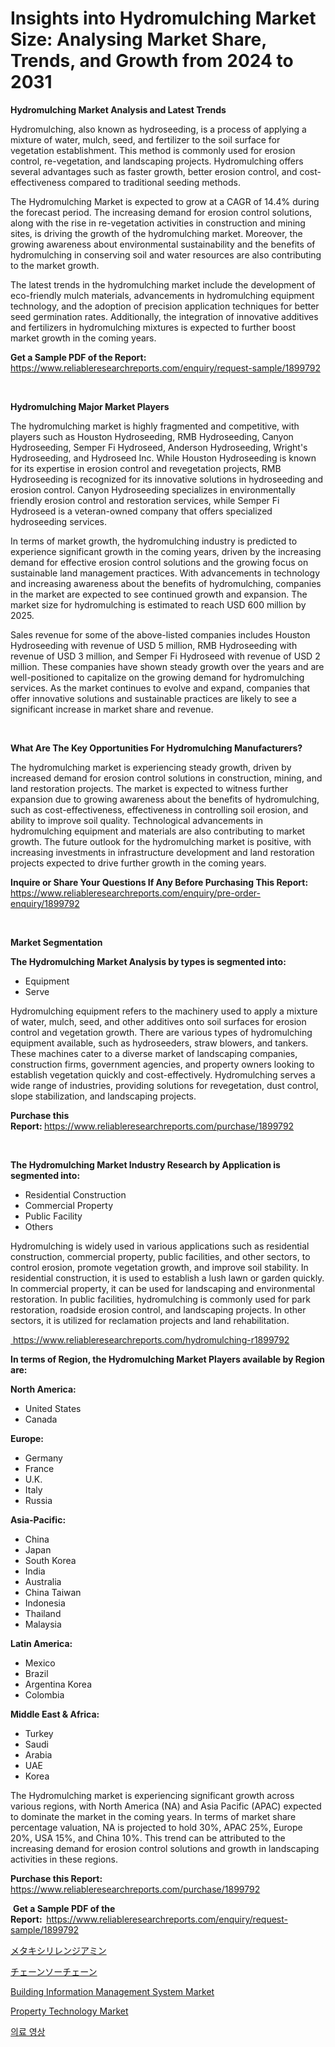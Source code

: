 <p><h1>Insights into Hydromulching Market Size: Analysing Market Share, Trends, and Growth from 2024 to 2031</h1></p><p><strong>Hydromulching Market Analysis and Latest Trends</strong></p>
<p><p>Hydromulching, also known as hydroseeding, is a process of applying a mixture of water, mulch, seed, and fertilizer to the soil surface for vegetation establishment. This method is commonly used for erosion control, re-vegetation, and landscaping projects. Hydromulching offers several advantages such as faster growth, better erosion control, and cost-effectiveness compared to traditional seeding methods.</p><p>The Hydromulching Market is expected to grow at a CAGR of 14.4% during the forecast period. The increasing demand for erosion control solutions, along with the rise in re-vegetation activities in construction and mining sites, is driving the growth of the hydromulching market. Moreover, the growing awareness about environmental sustainability and the benefits of hydromulching in conserving soil and water resources are also contributing to the market growth.</p><p>The latest trends in the hydromulching market include the development of eco-friendly mulch materials, advancements in hydromulching equipment technology, and the adoption of precision application techniques for better seed germination rates. Additionally, the integration of innovative additives and fertilizers in hydromulching mixtures is expected to further boost market growth in the coming years.</p></p>
<p><strong>Get a Sample PDF of the Report:&nbsp;</strong> <a href="https://www.reliableresearchreports.com/enquiry/request-sample/1899792">https://www.reliableresearchreports.com/enquiry/request-sample/1899792</a></p>
<p>&nbsp;</p>
<p><strong>Hydromulching Major Market Players</strong></p>
<p><p>The hydromulching market is highly fragmented and competitive, with players such as Houston Hydroseeding, RMB Hydroseeding, Canyon Hydroseeding, Semper Fi Hydroseed, Anderson Hydroseeding, Wright's Hydroseeding, and Hydroseed Inc. While Houston Hydroseeding is known for its expertise in erosion control and revegetation projects, RMB Hydroseeding is recognized for its innovative solutions in hydroseeding and erosion control. Canyon Hydroseeding specializes in environmentally friendly erosion control and restoration services, while Semper Fi Hydroseed is a veteran-owned company that offers specialized hydroseeding services.</p><p>In terms of market growth, the hydromulching industry is predicted to experience significant growth in the coming years, driven by the increasing demand for effective erosion control solutions and the growing focus on sustainable land management practices. With advancements in technology and increasing awareness about the benefits of hydromulching, companies in the market are expected to see continued growth and expansion. The market size for hydromulching is estimated to reach USD 600 million by 2025.</p><p>Sales revenue for some of the above-listed companies includes Houston Hydroseeding with revenue of USD 5 million, RMB Hydroseeding with revenue of USD 3 million, and Semper Fi Hydroseed with revenue of USD 2 million. These companies have shown steady growth over the years and are well-positioned to capitalize on the growing demand for hydromulching services. As the market continues to evolve and expand, companies that offer innovative solutions and sustainable practices are likely to see a significant increase in market share and revenue.</p></p>
<p>&nbsp;</p>
<p><strong>What Are The Key Opportunities For Hydromulching Manufacturers?</strong></p>
<p><p>The hydromulching market is experiencing steady growth, driven by increased demand for erosion control solutions in construction, mining, and land restoration projects. The market is expected to witness further expansion due to growing awareness about the benefits of hydromulching, such as cost-effectiveness, effectiveness in controlling soil erosion, and ability to improve soil quality. Technological advancements in hydromulching equipment and materials are also contributing to market growth. The future outlook for the hydromulching market is positive, with increasing investments in infrastructure development and land restoration projects expected to drive further growth in the coming years.</p></p>
<p><strong>Inquire or Share Your Questions If Any Before Purchasing This Report:</strong> <a href="https://www.reliableresearchreports.com/enquiry/pre-order-enquiry/1899792">https://www.reliableresearchreports.com/enquiry/pre-order-enquiry/1899792</a></p>
<p>&nbsp;</p>
<p><strong>Market Segmentation</strong></p>
<p><strong>The Hydromulching Market Analysis by types is segmented into:</strong></p>
<p><ul><li>Equipment</li><li>Serve</li></ul></p>
<p><p>Hydromulching equipment refers to the machinery used to apply a mixture of water, mulch, seed, and other additives onto soil surfaces for erosion control and vegetation growth. There are various types of hydromulching equipment available, such as hydroseeders, straw blowers, and tankers. These machines cater to a diverse market of landscaping companies, construction firms, government agencies, and property owners looking to establish vegetation quickly and cost-effectively. Hydromulching serves a wide range of industries, providing solutions for revegetation, dust control, slope stabilization, and landscaping projects.</p></p>
<p><strong>Purchase this Report:&nbsp;</strong><a href="https://www.reliableresearchreports.com/purchase/1899792">https://www.reliableresearchreports.com/purchase/1899792</a></p>
<p>&nbsp;</p>
<p><strong>The Hydromulching Market Industry Research by Application is segmented into:</strong></p>
<p><ul><li>Residential Construction</li><li>Commercial Property</li><li>Public Facility</li><li>Others</li></ul></p>
<p><p>Hydromulching is widely used in various applications such as residential construction, commercial property, public facilities, and other sectors, to control erosion, promote vegetation growth, and improve soil stability. In residential construction, it is used to establish a lush lawn or garden quickly. In commercial property, it can be used for landscaping and environmental restoration. In public facilities, hydromulching is commonly used for park restoration, roadside erosion control, and landscaping projects. In other sectors, it is utilized for reclamation projects and land rehabilitation.</p></p>
<p><a href="https://www.reliableresearchreports.com/hydromulching-r1899792">&nbsp;https://www.reliableresearchreports.com/hydromulching-r1899792</a></p>
<p><strong>In terms of Region, the Hydromulching Market Players available by Region are:</strong></p>
<p>
    <p> <strong> North America: </strong>
        <ul>
            <li>United States</li>
            <li>Canada</li>
        </ul>
        </p> 
    <p> <strong> Europe: </strong>
        <ul>
            <li>Germany</li>
            <li>France</li>
            <li>U.K.</li>
            <li>Italy</li>
            <li>Russia</li>
        </ul>
        </p> 
    <p> <strong> Asia-Pacific: </strong>
        <ul>
            <li>China</li>
            <li>Japan</li>
            <li>South Korea</li>
            <li>India</li>
            <li>Australia</li>
            <li>China Taiwan</li>
            <li>Indonesia</li>
            <li>Thailand</li>
            <li>Malaysia</li>
        </ul>
        </p> 
    <p> <strong> Latin America: </strong>
        <ul>
            <li>Mexico</li>
            <li>Brazil</li>
            <li>Argentina Korea</li>
            <li>Colombia</li>
        </ul>
        </p> 
    <p> <strong> Middle East & Africa: </strong>
        <ul>
            <li>Turkey</li>
            <li>Saudi</li>
            <li>Arabia</li>
            <li>UAE</li>
            <li>Korea</li>
        </ul>
    </p>
    </p>
<p><p>The Hydromulching market is experiencing significant growth across various regions, with North America (NA) and Asia Pacific (APAC) expected to dominate the market in the coming years. In terms of market share percentage valuation, NA is projected to hold 30%, APAC 25%, Europe 20%, USA 15%, and China 10%. This trend can be attributed to the increasing demand for erosion control solutions and growth in landscaping activities in these regions.</p></p>
<p><strong>Purchase this Report: </strong><a href="https://www.reliableresearchreports.com/purchase/1899792">https://www.reliableresearchreports.com/purchase/1899792</a></p>
<p>&nbsp;<strong>Get a Sample PDF of the Report:&nbsp;&nbsp;</strong><a href="https://www.reliableresearchreports.com/enquiry/request-sample/1899792">https://www.reliableresearchreports.com/enquiry/request-sample/1899792</a></p>
<p><strong></strong></p>
<p><p><a href="https://github.com/Fatimaklein1/Market-Research-Report-List-1/blob/main/140231615648.md">メタキシリレンジアミン</a></p><p><a href="https://github.com/CloydAbbott2023/Market-Research-Report-List-1/blob/main/314358160878.md">チェーンソーチェーン</a></p><p><a href="https://github.com/NaomieConner2023/Market-Research-Report-List-1/blob/main/building-information-management-system-market.md">Building Information Management System Market</a></p><p><a href="https://github.com/EbonyHane1955/Market-Research-Report-List-1/blob/main/property-technology-market.md">Property Technology Market</a></p><p><a href="https://github.com/RonSpencer61/Market-Research-Report-List-1/blob/main/167407259365.md">의료 영상</a></p></p>